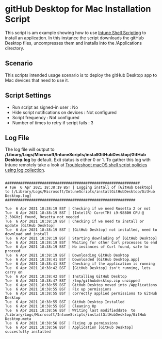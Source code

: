 # gitHub Desktop for Mac Installation Script

This script is am example showing how to use [Intune Shell Scripting](https://docs.microsoft.com/en-us/mem/intune/apps/macos-shell-scripts) to install an application. In this instance the script downloads the gitHub Desktop files, uncompresses them and installs into the /Applications directory.

## Scenario

This scripts intended usage scenario is to deploy the gitHub Desktop app to Mac devices that need to use it.


## Script Settings

- Run script as signed-in user : No
- Hide script notifications on devices : Not configured
- Script frequency : Not configured
- Number of times to retry if script fails : 3

## Log File

The log file will output to **/Library/Logs/Microsoft/IntuneScripts/installGitHubDesktop/GitHub Desktop.log** by default. Exit status is either 0 or 1. To gather this log with Intune remotely take a look at [Troubleshoot macOS shell script policies using log collection](https://docs.microsoft.com/en-us/mem/intune/apps/macos-shell-scripts#troubleshoot-macos-shell-script-policies-using-log-collection).

```

##############################################################
# Tue  6 Apr 2021 18:38:19 BST | Logging install of [GitHub Desktop] to [/Library/Logs/Microsoft/IntuneScripts/installGitHubDesktop/GitHub Desktop.log]
############################################################

Tue  6 Apr 2021 18:38:19 BST | Checking if we need Rosetta 2 or not
Tue  6 Apr 2021 18:38:19 BST | [Intel(R) Core(TM) i9-9880H CPU @ 2.30GHz] found, Rosetta not needed
Tue  6 Apr 2021 18:38:19 BST | Checking if we need to install or update [GitHub Desktop]
Tue  6 Apr 2021 18:38:19 BST | [GitHub Desktop] not installed, need to download and install
Tue  6 Apr 2021 18:38:19 BST | Starting downlading of [GitHub Desktop]
Tue  6 Apr 2021 18:38:19 BST | Waiting for other Curl processes to end
Tue  6 Apr 2021 18:38:19 BST | No instances of Curl found, safe to proceed
Tue  6 Apr 2021 18:38:19 BST | Downloading GitHub Desktop
Tue  6 Apr 2021 18:38:41 BST | Downloaded [GitHub Desktop.app]
Tue  6 Apr 2021 18:38:41 BST | Checking if the application is running
Tue  6 Apr 2021 18:38:42 BST | [GitHub Desktop] isn't running, lets carry on
Tue  6 Apr 2021 18:38:42 BST | Installing GitHub Desktop
Tue  6 Apr 2021 18:38:47 BST | /tmp/githubdesktop.zip unzipped
Tue  6 Apr 2021 18:38:55 BST | GitHub Desktop moved into /Applications
Tue  6 Apr 2021 18:38:55 BST | Fix up permissions
Tue  6 Apr 2021 18:38:55 BST | correctly applied permissions to GitHub Desktop
Tue  6 Apr 2021 18:38:55 BST | GitHub Desktop Installed
Tue  6 Apr 2021 18:38:55 BST | Cleaning Up
Tue  6 Apr 2021 18:38:56 BST | Writing last modifieddate  to /Library/Logs/Microsoft/IntuneScripts/installGitHubDesktop/GitHub Desktop.meta
Tue  6 Apr 2021 18:38:56 BST | Fixing up permissions
Tue  6 Apr 2021 18:38:56 BST | Application [GitHub Desktop] succesfully installed
```